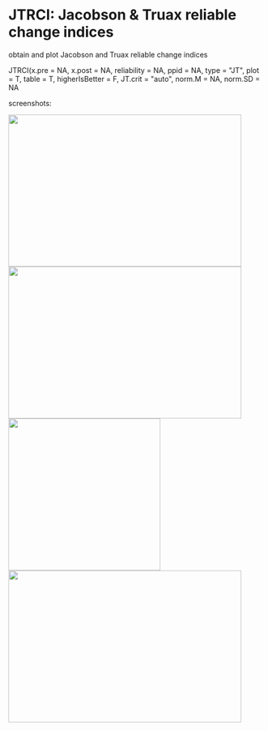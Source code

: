 # JTRCI: Jacobson & Truax reliable change indices

obtain and plot Jacobson and Truax reliable change indices

JTRCI(x.pre = NA, x.post = NA, reliability = NA, ppid = NA, type = "JT", plot = T, table = T, higherIsBetter = F, JT.crit = "auto", norm.M = NA, norm.SD = NA

screenshots:

<img width="460" height="300" src="https://github.com/AWKruijt/JTRCI/blob/master/screenshots/screenshot%20RCI.png">
  
<img width="460" height="300" src="https://github.com/AWKruijt/JTRCI/blob/master/screenshots/screenshot%20plot%20RCI.png">

<img height="300" src="https://github.com/AWKruijt/JTRCI/blob/master/screenshots/screenshot%20JT.png">
  
<img width="460" height="300" src="https://github.com/AWKruijt/JTRCI/blob/master/screenshots/screenshot%20plot%20JT.png">

